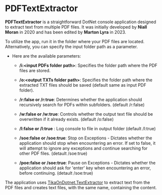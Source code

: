 # PDFTextExtractor

**PDFTextExtractor** is a straightforward DotNet console application designed to extract text from multiple PDF files. It was initially developed by **Niall Moran** in 2020 and has been edited by **Marton Lyra** in 2023.


To utilize the app, run it in the folder where your PDF files are located. Alternatively, you can specify the input folder path as a parameter.


- Here are the available parameters:

  - **/i:\<input PDFs folder path>**: Specifies the folder path where the PDF files are stored.

  - **/o:\<output TXTs folder path>**: Specifies the folder path where the extracted TXT files should be saved (default same as input PDF folder).

  - **/r:false or /r:true**: Determines whether the application should recursively search for PDFs within subfolders. (default /r:false)

  - **/w:false or /w:true**: Controls whether the output text file should be overwritten if it already exists. (default /o:false)
  
  - **/l:false or /l:true** : Log console to file in output folder (default /l:true)

  - **/soe:false or /soe:true**: Stop on Exceptions - Dictates whether the application should stop when encountering an error. If set to false, it will attempt to ignore any exceptions and continue searching for other PDF files. (detault /soe:true)

  - **/poe:false or /soe:true**: Pause on Exceptions - Dictates whether the application should ask for 'enter' key when encountering an error, before continuing. (detault /soe:true)




The application uses [TikaOnDotnet.TextExtractor](https://www.nuget.org/packages/TikaOnDotNet.TextExtractor/) to extract text from the PDF files and creates text files, with the same name, containing the content.


